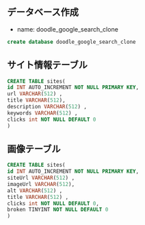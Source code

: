 ## データベース作成

- name: doodle_google_search_clone

```sql
create database doodle_google_search_clone
```

## サイト情報テーブル

```sql
CREATE TABLE sites(
id INT AUTO_INCREMENT NOT NULL PRIMARY KEY,
url VARCHAR(512) ,
title VARCHAR(512),
description VARCHAR(512) ,
keywords VARCHAR(512) ,
clicks int NOT NULL DEFAULT 0
)
```

## 画像テーブル

```sql
CREATE TABLE sites(
id INT AUTO_INCREMENT NOT NULL PRIMARY KEY,
siteUrl VARCHAR(512) ,
imageUrl VARCHAR(512),
alt VARCHAR(512) ,
title VARCHAR(512) ,
clicks int NOT NULL DEFAULT 0,
broken TINYINT NOT NULL DEFAULT 0
)
```
